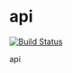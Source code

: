 # api
[![Build Status](https://travis-ci.org/UniversityClubSystem/api.svg?branch=add-travis)](https://travis-ci.org/UniversityClubSystem/api)

api
